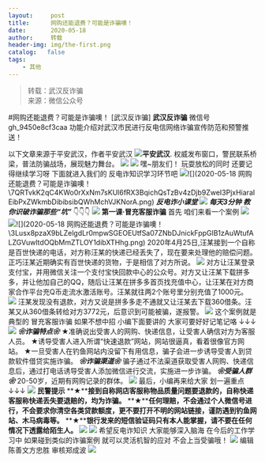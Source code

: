 ```yaml
---
layout:     post
title:      网购还能退费？可能是诈骗噢！
date:       2020-05-18
author:     转载
header-img: img/the-first.png
catalog:   false
tags:
    - 其他
---
```


<blockquote><p>转载：武汉反诈骗<br>
来源：微信公众号</p></blockquote>

#网购还能退费？可能是诈骗噢！
[武汉反诈骗]
**武汉反诈骗**
微信号gh_9450e8cf3caa
功能介绍对武汉市民进行反电信网络诈骗宣传防范和预警推送！

以下文章来源于平安武汉，作者平安武汉
![](http://wx.qlogo.cn/mmhead/Q3auHgzwzM7KeMphh2lGrurwn4wZGOg6ibUT4khAXpsyxxlvib8fgiayQ/0)**平安武汉**.
权威发布窗口，警民联系桥梁，普法防骗战场，展现魅力舞台。
![]({{site.baseurl}}/postimg/3Lusx8pzaX9bLZelgdLr0mpwSGEOEUtfrChVDblsAcPyTicOyYY2AaWSkwzLOythZVg6Q9xMIAhmzqzq3gkAKUg.png)
![]({{site.baseurl}}/postimg/7QRTvkK2qC4icSQtYq8ibpO04ceCiadGE6Izrp23ibox6KE01DsYULZM5DPuyYlbkSzQMcEAOiafmeuxakjaHV9fvLQ.png)
嘿~朋友们！
玩耍放松的同时
还要记得继续学习呀
下面就进入我们的
反电诈知识学习环节吧
![]({{site.baseurl}}/postimg/7QRTvkK2qC5GUbQCMws4DwCrakx3FiaDA57CMxiaWcSZKIa65Obg7ePmLUNOn0PHQnicRBmGFJIzxSFu0f9iaicFL0Q.gif)![](2020-05-18
网购还能退费？可能是诈骗噢！\\7QRTvkK2qC4KWo0rXxNm7sKUl6fRX3BqichQsTzBv4zDjb9ZweI3PjxHiaraIEibPxZWkmbDibibsibQWhMchVJKNorA.png)
_**反电诈小课堂**_
![]({{site.baseurl}}/postimg/3Lusx8pzaX9bLZelgdLr0mpwSGEOEUtfZBrdicW2LkT3UDuFSJBcxkxV4ncRcabwjMhoUkvia72uaQShJrEC8xog.gif)
_**每天3分钟**_
_**教你识破诈骗那些“坑”**_
👇👇👇
![]({{site.baseurl}}/postimg/YUyZ7AOL3okxzHAwtxtyE4ib4zRQeaFWHeicl9514lv5Tr6I4CpnDww9uMJo2wTEn73ibaric4raJ8xhGV7WpkNialw.png)
**第一课·冒充客服诈骗**
首先
咱们来看一个案例
![]({{site.baseurl}}/postimg/cZV2hRpuAPgramZsh4ficWf6uic38nRNRtsV9emdBhe63rojc56XgOB19Ria66O9Xn3vhrPfgickSPupxZueedpO6w.gif)
![]({{site.baseurl}}/postimg/3Lusx8pzaX9bLZelgdLr0mpwSGEOEUtfSa07ZNbDJnickFppGlB1zAuWtufALZGVuwltdOQbMmZTLOY1dibXTHhg.png)![](2020-05-18
网购还能退费？可能是诈骗噢！\\3Lusx8pzaX9bLZelgdLr0mpwSGEOEUtfSa07ZNbDJnickFppGlB1zAuWtufALZGVuwltdOQbMmZTLOY1dibXTHhg.png)
2020年4月25日,汪某接到一个自称是百世快递的电话，对方称汪某的快递已经丢失了，现在要来处理他的赔偿问题。正巧汪某近期确实有百世快递的货物，于是相信了对方所说。
![]({{site.baseurl}}/postimg/3Lusx8pzaX9bLZelgdLr0mpwSGEOEUtfaOKpDibnvZibho08ZKoxhwZAyHXRrFw06UxjvRGPHPGVq8aKXgIcfcJg.jpeg)
对方让汪某登录支付宝，并用微信关注一个支付宝快回款中心的公众号。对方又让汪某下载拼多多，并让他加自己的QQ，随后让汪某在拼多多首页找充值中心，让汪某在对方商家合作平台充Q币走流水激活账号。汪某就往两2个账号里分别充值了1000元。
![]({{site.baseurl}}/postimg/3Lusx8pzaX9bLZelgdLr0mpwSGEOEUtfaFn5zLiaR950J58gyQLicLscVThn9FXtaDTmBVZXSk6MedHJqLSjJciaA.jpeg)
汪某发现没有退款，对方又说是拼多多走不通就又让汪某去下载360借条。汪某又从360借条转给对方3772元，后意识到可能被骗，遂报警。
![]({{site.baseurl}}/postimg/3Lusx8pzaX9bLZelgdLr0mpwSGEOEUtfia9LWM0KW3k1fAbST5ptVpiaDticm1jEEhyayMZib7pcL4dqttHnDcqDcg.gif)
这个案例就是典型的
冒充客服诈骗
如果不想中招
小编下面要讲的
大家可要好好记笔记咯
↓↓↓
![]({{site.baseurl}}/postimg/3Lusx8pzaX9bLZelgdLr0mpwSGEOEUtfqIZPx4KNUlWF4SocupY03uiaUgV1sLPPfs8L0MILek3FaRr4MajcP8A.jpeg)
_**❀诈骗特点❀**_
★准确说出受害人的网购、快递信息，让受害人确信对方为客服人员。
★诱导受害人进入所谓“快速退款”网站，网站很逼真，看着很像官方网站。
★一旦受害人在钓鱼网站内没留下有用信息，骗子会进一步诱导受害人到贷款软件借贷实施诈骗。
_**❀诈骗渠道❀**_
骗子通过不法渠道获取受害人网购、快递信息后，通过打电话诱导受害人添加微信进行交流，实施进一步诈骗。
_**❀受骗人群❀**_
20-50岁，近期有网购记录的群体。
![]({{site.baseurl}}/postimg/uN1LIav7oJ8xfwdUaJBbVicAVSS1dxhw70B1Qd4PVrViaCb201D8jHGQBNyO75S4tkOKib9DKuQY0fQXzXo6n8yibg.png)
最后，小编再来给大家
划一遍重点
↓↓↓
![]({{site.baseurl}}/postimg/fgnkxfGnnkQz0Q6VgwoOVXE5dDcdps6vzgphFGXx6YURlNeKsfOibGflefZibl5I2OJ9HJDszWUXMPoibrLeL7QIg.png)
**民警提示**
**★****接到自称网店客服称物品质量问题要退款的，自称快递客服称快递丢失要退赔的，均为诈骗。**
**★****任何理赔，不会通过个人微信号进行，不会要求你清空各类贷款额度，更不要打开不明的网站链接，谨防遇到钓鱼网站、木马病毒等。**
**★****银行发来的短信验证码只有本人能掌握，请不要在任何情况下透露给陌生人。**
![]({{site.baseurl}}/postimg/fgnkxfGnnkQz0Q6VgwoOVXE5dDcdps6vW1GWp6X7rQ1hEdPRrNFoqxhnza9vebL2h3ZsQp7rkqvoXyhI6UIqiaw.png)
![]({{site.baseurl}}/postimg/uN1LIav7oJ8xfwdUaJBbVicAVSS1dxhw78p9nJzMO0Be7NDxDMYV3ckWUE0H7UZKjyU5KOiarGkW5BiaPyB2IwGsQ.png)
希望反电诈知识
大家能够深入脑海
在今后的工作学习中
如果碰到类似的诈骗案例
就可以灵活机智的应对
不会上当受骗哦！
![]({{site.baseurl}}/postimg/3Lusx8pzaX9bLZelgdLr0mpwSGEOEUtf6sKq6Tof8jicnnChXniaqKNsQNBHxe3N359jW8RHBrJBXU93xZVP81Ww.gif)
编辑陈善文方忠胜
审核郑成波
![]({{site.baseurl}}/postimg/8wBAcE4t1v5mSMdwU63EUZKFlBo6JHAvhw7u7cGoVUwjicavD4ot7j1Dlz7GaK0sfZGmaTXTBDq7GpHwdxO6fzA.jpeg)
